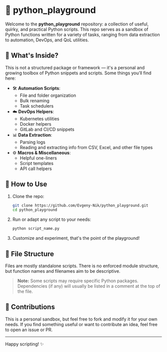 # 🐍 python_playground

Welcome to the **python_playground** repository:
a collection of useful, quirky, and practical Python scripts. This repo serves as a sandbox of Python functions written for a variety of tasks, ranging from data extraction to automation, DevOps, and QoL utilities.

## 🧰 What's Inside?

This is not a structured package or framework — it's a personal and growing toolbox of Python snippets and scripts. Some things you’ll find here:

- 🛠 **Automation Scripts**: 
  - File and folder organization
  - Bulk renaming
  - Task schedulers
- ☁️ **DevOps Helpers**:
  - Kubernetes utilities
  - Docker helpers
  - GitLab and CI/CD snippets
- 📊 **Data Extraction**:
  - Parsing logs
  - Reading and extracting info from CSV, Excel, and other file types
- ⚙️ **Macros & Miscellaneous**:
  - Helpful one-liners
  - Script templates
  - API call helpers

## 🚀 How to Use

1. Clone the repo:
   ```bash
   git clone https://github.com/Evgeny-Nik/python_playground.git
   cd python_playground
    ```

2. Run or adapt any script to your needs:

   ```bash
   python script_name.py
   ```

3. Customize and experiment, that's the point of the playground!

## 📂 File Structure

Files are mostly standalone scripts. There is no enforced module structure, but function names and filenames aim to be descriptive.

> **Note:** Some scripts may require specific Python packages. Dependencies (if any) will usually be listed in a comment at the top of the file.

## 📌 Contributions

This is a personal sandbox, but feel free to fork and modify it for your own needs. If you find something useful or want to contribute an idea, feel free to open an issue or PR.

---

Happy scripting! ✨